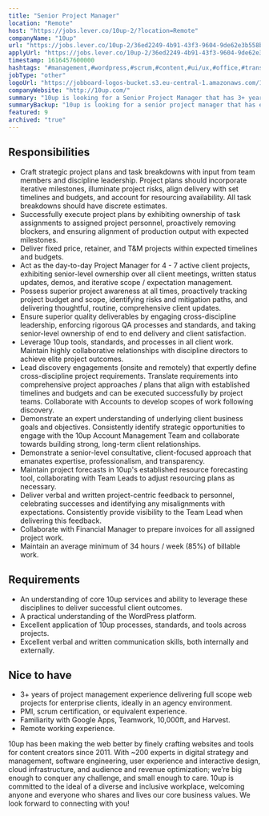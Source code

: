 ```yaml
---
title: "Senior Project Manager"
location: "Remote"
host: "https://jobs.lever.co/10up-2/?location=Remote"
companyName: "10up"
url: "https://jobs.lever.co/10up-2/36ed2249-4b91-43f3-9604-9de62e3b558b"
applyUrl: "https://jobs.lever.co/10up-2/36ed2249-4b91-43f3-9604-9de62e3b558b/apply"
timestamp: 1616457600000
hashtags: "#management,#wordpress,#scrum,#content,#ui/ux,#office,#translation,#optimization,#finance"
jobType: "other"
logoUrl: "https://jobboard-logos-bucket.s3.eu-central-1.amazonaws.com/10up"
companyWebsite: "http://10up.com/"
summary: "10up is looking for a Senior Project Manager that has 3+ years of project management experience delivering full scope web projects for enterprise clients, ideally in an agency environment."
summaryBackup: "10up is looking for a senior project manager that has experience in: #content, #ui/ux, #management."
featured: 9
archived: "true"
---
```


## Responsibilities

*   Craft strategic project plans and task breakdowns with input from team members and discipline leadership. Project plans should incorporate iterative milestones, illuminate project risks, align delivery with set timelines and budgets, and account for resourcing availability. All task breakdowns should have discrete estimates.
*   Successfully execute project plans by exhibiting ownership of task assignments to assigned project personnel, proactively removing blockers, and ensuring alignment of production output with expected milestones.
*   Deliver fixed price, retainer, and T&M projects within expected timelines and budgets.
*   Act as the day-to-day Project Manager for 4 - 7 active client projects, exhibiting senior-level ownership over all client meetings, written status updates, demos, and iterative scope / expectation management.
*   Possess superior project awareness at all times, proactively tracking project budget and scope, identifying risks and mitigation paths, and delivering thoughtful, routine, comprehensive client updates.
*   Ensure superior quality deliverables by engaging cross-discipline leadership, enforcing rigorous QA processes and standards, and taking senior-level ownership of end to end delivery and client satisfaction.
*   Leverage 10up tools, standards, and processes in all client work. Maintain highly collaborative relationships with discipline directors to achieve elite project outcomes.
*   Lead discovery engagements (onsite and remotely) that expertly define cross-discipline project requirements. Translate requirements into comprehensive project approaches / plans that align with established timelines and budgets and can be executed successfully by project teams. Collaborate with Accounts to develop scopes of work following discovery.
*   Demonstrate an expert understanding of underlying client business goals and objectives. Consistently identify strategic opportunities to engage with the 10up Account Management Team and collaborate towards building strong, long-term client relationships.
*   Demonstrate a senior-level consultative, client-focused approach that emanates expertise, professionalism, and transparency.
*   Maintain project forecasts in 10up's established resource forecasting tool, collaborating with Team Leads to adjust resourcing plans as necessary.
*   Deliver verbal and written project-centric feedback to personnel, celebrating successes and identifying any misalignments with expectations. Consistently provide visibility to the Team Lead when delivering this feedback.
*   Collaborate with Financial Manager to prepare invoices for all assigned project work.
*   Maintain an average minimum of 34 hours / week (85%) of billable work.

## Requirements

*   An understanding of core 10up services and ability to leverage these disciplines to deliver successful client outcomes.
*   A practical understanding of the WordPress platform.
*   Excellent application of 10up processes, standards, and tools across projects.
*   Excellent verbal and written communication skills, both internally and externally.

## Nice to have

*   3+ years of project management experience delivering full scope web projects for enterprise clients, ideally in an agency environment.
*   PMI, scrum certification, or equivalent experience.
*   Familiarity with Google Apps, Teamwork, 10,000ft, and Harvest.
*   Remote working experience.

10up has been making the web better by finely crafting websites and tools for content creators since 2011. With ~200 experts in digital strategy and management, software engineering, user experience and interactive design, cloud infrastructure, and audience and revenue optimization; we’re big enough to conquer any challenge, and small enough to care. 10up is committed to the ideal of a diverse and inclusive workplace, welcoming anyone and everyone who shares and lives our core business values. We look forward to connecting with you! 
